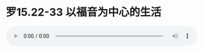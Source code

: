 # 罗15.22-33 以福音为中心的生活

<audio style="width: 100%;" preload="false" controls controlslist="nodownload"><source src="//cdn.simai.ml/audio/mp3/old/12359.mp3" type="audio/mpeg">Your browser does not support the audio element.</audio>


